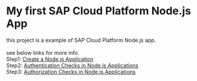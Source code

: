 # My first SAP Cloud Platform Node.js App

this project is a example of SAP Cloud Platform Node.js app.
<br>
<br>see below links for more info
<br>
Step1: [Create a Node.js Application](https://help.sap.com/viewer/65de2977205c403bbc107264b8eccf4b/Cloud/en-US/772b45ce6c46492b908d4c985add932a.html)
<br>
Step2: [Authentication Checks in Node.js Applications](https://help.sap.com/viewer/65de2977205c403bbc107264b8eccf4b/Cloud/en-US/3a8e4372f8e74d05b4ed03a484865e08.html)
<br>
Step3: [Authorization Checks in Node.js Applications](https://help.sap.com/viewer/65de2977205c403bbc107264b8eccf4b/Cloud/en-US/dbd4c69eef5642d4a2ced0f6fc7a0415.html)